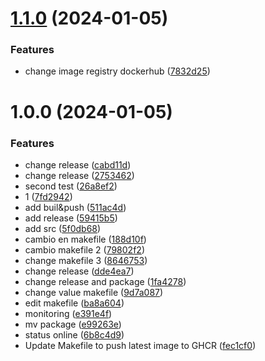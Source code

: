 # [1.1.0](https://github.com/jeffersonnc/liberando_producto_final_jnc/compare/v1.0.0...v1.1.0) (2024-01-05)


### Features

* change image registry dockerhub ([7832d25](https://github.com/jeffersonnc/liberando_producto_final_jnc/commit/7832d2500e9ec5370a9400622a57e26d14f40a50))

# 1.0.0 (2024-01-05)


### Features

*  change release ([cabd11d](https://github.com/jeffersonnc/liberando_producto_final_jnc/commit/cabd11d20d8c173e861a0a6867e88eef77af1794))
*  change release ([2753462](https://github.com/jeffersonnc/liberando_producto_final_jnc/commit/27534620328f10a66414042e2280ed8389774708))
*  second test ([26a8ef2](https://github.com/jeffersonnc/liberando_producto_final_jnc/commit/26a8ef22bf34e2d6f67e789f229814b0f86ab26d))
* 1 ([7fd2942](https://github.com/jeffersonnc/liberando_producto_final_jnc/commit/7fd2942c931907287f4c2ded0218d56e55b4f5e6))
* add buil&push ([511ac4d](https://github.com/jeffersonnc/liberando_producto_final_jnc/commit/511ac4df06c0eef52037e0f109181f559dd75f49))
* add release ([59415b5](https://github.com/jeffersonnc/liberando_producto_final_jnc/commit/59415b59d0d15b9c99b30ecc203d75b3fdcc7cc2))
* add src ([5f0db68](https://github.com/jeffersonnc/liberando_producto_final_jnc/commit/5f0db687552578291a6d3993bb6ae7c74d5b6c9a))
* cambio en makefile ([188d10f](https://github.com/jeffersonnc/liberando_producto_final_jnc/commit/188d10fbecc3d9340959800081e8183b377839fc))
* cambio makefile 2 ([79802f2](https://github.com/jeffersonnc/liberando_producto_final_jnc/commit/79802f2020b5a6ccc7a8cd05f7aecfd83bc4ee6d))
* change makefile 3 ([8646753](https://github.com/jeffersonnc/liberando_producto_final_jnc/commit/8646753533cc57f56da12ff657051ed10457ca72))
* change release ([dde4ea7](https://github.com/jeffersonnc/liberando_producto_final_jnc/commit/dde4ea71a1e269bd82eef90cd4027968712c51a1))
* change release and package ([1fa4278](https://github.com/jeffersonnc/liberando_producto_final_jnc/commit/1fa42784f98a83ff745acf7bb55dac82e10e0c72))
* change value makefile ([9d7a087](https://github.com/jeffersonnc/liberando_producto_final_jnc/commit/9d7a087521b957f749b2f444da41e1169eacb497))
* edit makefile ([ba8a604](https://github.com/jeffersonnc/liberando_producto_final_jnc/commit/ba8a604423e0fef73d5c371b45e694c80e619804))
* monitoring ([e391e4f](https://github.com/jeffersonnc/liberando_producto_final_jnc/commit/e391e4f2d097803d9e096a4f1dc82828507aceda))
* mv package ([e99263e](https://github.com/jeffersonnc/liberando_producto_final_jnc/commit/e99263edc04d9d39d7eea9363df54e923c0b023a))
* status online ([6b8c4d9](https://github.com/jeffersonnc/liberando_producto_final_jnc/commit/6b8c4d99f7e8a00d4cb07be6cf9471474eb42f74))
* Update Makefile to push latest image to GHCR ([fec1cf0](https://github.com/jeffersonnc/liberando_producto_final_jnc/commit/fec1cf018cb0aa7bfeed1e4ccb9e3145c50290a3))
